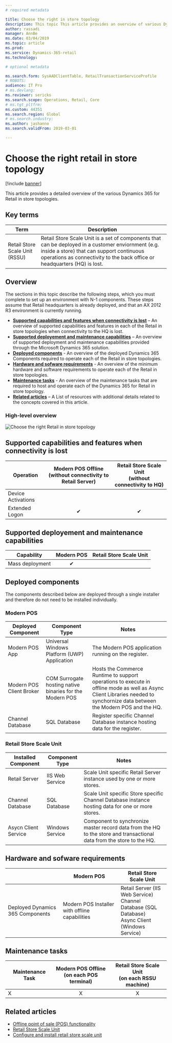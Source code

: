 ```yaml
---
# required metadata

title: Choose the right in store topology
description: This topic This article provides an overview of various Dynamics 365 for Retail in store topologies.
author: rassadi
manager: AnnBe
ms.date: 03/04/2019
ms.topic: article
ms.prod: 
ms.service: Dynamics-365-retail
ms.technology: 

# optional metadata

ms.search.form: SysAADClientTable, RetailTransactionServiceProfile
# ROBOTS: 
audience: IT Pro
# ms.devlang: 
ms.reviewer: sericks
ms.search.scope: Operations, Retail, Core
# ms.tgt_pltfrm: 
ms.custom: 44351
ms.search.region: Global
# ms.search.industry: 
ms.author: jashanno
ms.search.validFrom: 2019-03-01

---
```


# Choose the right retail in store topology

[!include [banner](../../includes/banner.md)]

This article provides a detailed overview of the various Dynamics 365 for Retail in store topologies. 

## Key terms
| Term | Description |
|---|---|
| Retail Store Scale Unit (RSSU) | Retail Store Scale Unit is a set of components that can be deployed in a customer enviornment (e.g. inside a store) that can support continuous operations as connectivity to the back office or headquarters (HQ) is lost. |

## Overview
The sections in this topic describe the following steps, which you must complete to set up an environment with N-1 components. These steps assume that Retail headquarters is already deployed, and that an AX 2012 R3 environment is currently running.

- **[Supported capabilities and features when connectivity is lost](#Supported-capabilities-and-features-when-connectivity-is-lost)** – An overview of supported capabilities and features in each of the Retail in store topologies when connectivity to the HQ is lost.
- **[Supported deployement and maintenance capabilities](#Supported-deployement-and-maintenance-capabilities)** – An overview of supported deployment and maintenance capabilities provided through the Microsoft Dynamics 365 solution.
- **[Deployed components](#Deployed-components)** - An overview of the deployed Dynamics 365 Components required to operate each of the Retail in store topologies.
- **[Hardware and sofware requirements](#Hardware-and-sofware-requirements)** - An overview of the minimum hardware and software requirements to operate each of the Retail in store topologies.
- **[Maintenance tasks](#Maintenance-tasks)** - An overview of the maintenance tasks that are required to host and operate each of the Dynamics 365 for Retail in store topology.
- **[Related articles](#Related-articles)** – A List of resources with additional details related to the concepts covered in this article.

### High-level overview
![Choose the right Retail in store topology](media/CHANNEL/INSTORE/Topology.jpg)

## Supported capabilities and features when connectivity is lost
| Operation | Modern POS Offline<br>(without connectivity to Retail Server) | Retail Store Scale Unit<br>(without connectivity to HQ) |
| --- | :-: | :-: |
| Device Activations | | | 
| Extended Logon | ✔ | ✔ |

## Supported deployement and maintenance capabilities
| Capability | Modern POS | Retail Store Scale Unit | 
| --- | :-: | :-: |
| Mass deployment | ✔ | |

## Deployed components
The components described below are deployed through a single installer and therefore do not need to be installed individually.

### Modern POS
| Deployed Component | Component Type | Notes |
| --- | --- | --- |
| Modern POS App | Universal Windows Platform (UWP) Application | The Modern POS application running on the register. |
| Modern POS Client Broker | COM Surrogate hosting native binaries for the Modern POS | Hosts the Commerce Runtime to support operations to execute in offline mode as well as Async Client Libraries needed to synchornize data between the Modern POS and the HQ. | 
| Channel Database | SQL Database | Register specific Channel Database instance hosting data for the register.

### Retail Store Scale Unit
| Installed Component | Component Type | Notes |
| --- | --- | --- |
| Retail Server | IIS Web Service | Scale Unit specific Retail Server instance used by one or more stores. |
| Channel Database | SQL Database | Scale Unit specific Store specific Channel Database instance hosting data for one or more stores. |
| Asycn Client Service | Windows Service | Component to synchronize master record data from the HQ to the store and transactional data from the store to the HQ. |

## Hardware and sofware requirements
|  | Modern POS | Retail Store Scale Unit | 
| --- | --- | --- |
| Deployed Dynamics 365 Components | Modern POS Installer with offline capabilities | Retail Server (IIS Web Service)<br>Channel Database (SQL Database)<br>Async Client (Windows Service) |

## Maintenance tasks
| Maintenance Task | Modern POS Offline<br>(on each POS terminal) | Retail Store Scale Unit<br>(on each RSSU machine) |
| --- | :-: | :-: | 
| X | X | X |

## Related articles
- [Offline point of sale (POS) functionality](https://docs.microsoft.com/en-us/dynamics365/unified-operations/retail/pos-offline-functionality)
- [Retail Store Scale Unit](https://docs.microsoft.com/en-us/dynamics365/unified-operations/retail/dev-itpro/retail-store-system-begin)
- [Configure and install retail store scale unit](https://docs.microsoft.com/en-us/dynamics365/unified-operations/retail/dev-itpro/retail-store-scale-unit-configuration-installation)
